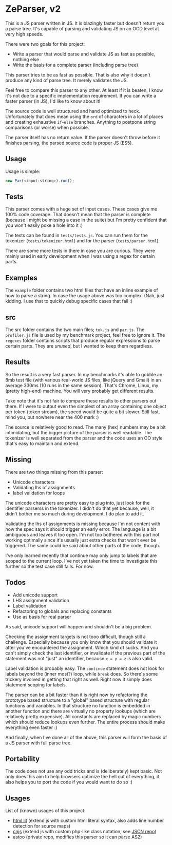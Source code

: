 # ZeParser, v2

This is a JS parser written in JS. It is blazingly faster but doesn't return you a parse tree. It's capable of parsing and validating JS on an OCD level at very high speeds.

There were two goals for this project:

- Write a parser that would parse and validate JS as fast as possible, nothing else
- Write the basis for a complete parser (including parse tree)

This parser tries to be as fast as possible. That is also why it doesn't produce any kind of parse tree. It merely validates the JS.

Feel free to compare this parser to any other. At least if it is beaten, I know it's not due to a specific implementation requirement. If you can write a faster parser (in JS), I'd like to know about it!

The source code is well structured and hand optimized to heck. Unfortunately that does mean using the `ord` of characters in a lot of places and creating exhaustive `if`-`else` branches. Anything to postpone string comparisons (or worse) when possible.

The parser itself has no return value. If the parser doesn't throw before it finishes parsing, the parsed source code is proper JS (ES5).

## Usage

Usage is simple:

```js
new Par(<input:string>).run();
```
## Tests

This parser comes with a huge set of input cases. These cases give me 100% code coverage. That doesn't mean that the parser is complete (because I might be missing a case in the suite) but I'm pretty confident that you won't easily poke a hole into it :)

The tests can be found in `tests/tests.js`. You can run them for the tokenizer (`tests/tokenizer.html`) and for the parser (`tests/parser.html`).

There are some more tests in there in case you are curious. They were mainly used in early development when I was using a regex for certain parts.

## Examples

The `example` folder contains two html files that have an inline example of how to parse a string. In case the usage above was too complex. (Nah, just kidding. I use that to quickly debug specific cases that fail :)

## src

The src folder contains the two main files; `tok.js` and `par.js`. The `profiler.js` file is used by my benchmark project, feel free to ignore it. The `regexes` folder contains scripts that produce regular expressions to parse certain parts. They are _unused_, but I wanted to keep them regardless.

## Results

So the result is a very fast parser. In my benchmarks it's able to gobble an 8mb test file (with various real-world JS files, like jQuery and Gmail) in an average 330ms (10 runs in the same session). That's Chrome, Linux, my (pretty high-end) machine. You will very probably get different results.

Take note that it's not fair to compare these results to other parsers out there. If I were to output even the simplest of an array containing one object per token (token stream), the speed would be quite a bit slower. Still fast, mind you, but nowhere near the 400 mark :)

The source is relatively good to read. The many (hex) numbers may be a bit intimidating, but the bigger picture of the parser is well readable. The tokenizer is well separated from the parser and the code uses an OO style that's easy to maintain and extend.

## Missing

There are two things missing from this parser:

- Unicode characters
- Validating lhs of assignments
- label validation for loops

The unicode characters are pretty easy to plug into, just look for the identifier parserss in the tokenizer. I didn't do that yet because, well, it didn't bother me so much during development. I do plan to add it.

Validating the lhs of assignments is missing because I'm not content with how the spec says it should trigger an early error. The language is a bit ambiguous and leaves it too open. I'm not too bothered with this part not working optimally since it's usually just extra checks that won't ever be triggered. The same could be said about other parts of the code, though.

I've only learned recently that continue may only jump to labels that are scoped to the current loop. I've not yet taken the time to investigate this further so the test case still fails. For now.

## Todos

- Add unicode support
- LHS assignment validation
- Label validation
- Refactoring to globals and replacing constants
- Use as basis for real parser

As said, unicode support will happen and shouldn't be a big problem.

Checking the assignment targets is not tooo difficult, though still a challenge. Especially because you only know that you should validate it after you've encountered the assignment. Which kind of sucks. And you can't simply check the last identifier, or invalidate if the previous part of the statement was not "just" an identifier, because `x = y = z` is also valid.

Label validation is probably easy. The `continue` statement does not look for labels beyond the (inner most?) loop, while `break` does. So there's some trickery involved in getting that right as well. Right now it simply does statement scoping for labels.

The parser can be a bit faster than it is right now by refactoring the prototype based structure to a "global" based structure with regular functions and variables. In that structure no function is embedded in another function and there are virtually no property lookups (which are relatively pretty expensive). All constants are replaced by magic numbers which should reduce lookups even further. The entire process should make everything even faster :)

And finally, when I've done all of the above, this parser will form the basis of a JS parser with full parse tree.

## Portability

The code does not use any odd tricks and is (deliberately) kept basic. Not only does this aim to help browsers optimize the hell out of everything, it also helps you to port the code if you would want to do so :)

## Usages

List of (known) usages of this project:

* [html lit](https://github.com/qfox/zeparser2/tree/html) (extend js with custom html literal syntax, also adds line number detection for source maps)
* [cnjs](https://github.com/qfox/zeparser2/tree/jscn) (extend js with custom php-like class notation, see [JSCN repo](https://github.com/Lcfvs/JSCN))
* astoo (private repo, modifies this parser so it can parse AS2)
